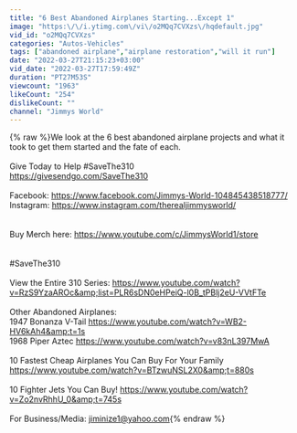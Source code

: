 ```yaml
---
title: "6 Best Abandoned Airplanes Starting...Except 1"
image: "https:\/\/i.ytimg.com\/vi\/o2MQq7CVXzs\/hqdefault.jpg"
vid_id: "o2MQq7CVXzs"
categories: "Autos-Vehicles"
tags: ["abandoned airplane","airplane restoration","will it run"]
date: "2022-03-27T21:15:23+03:00"
vid_date: "2022-03-27T17:59:49Z"
duration: "PT27M53S"
viewcount: "1963"
likeCount: "254"
dislikeCount: ""
channel: "Jimmys World"
---
```

{% raw %}We look at the 6 best abandoned airplane projects and what it took to get them started and the fate of each.<br /><br />Give Today to Help #SaveThe310<br /><a rel="nofollow" target="blank" href="https://givesendgo.com/SaveThe310">https://givesendgo.com/SaveThe310</a><br /><br />Facebook: <a rel="nofollow" target="blank" href="https://www.facebook.com/Jimmys-World-104845438518777/">https://www.facebook.com/Jimmys-World-104845438518777/</a><br />Instagram: <a rel="nofollow" target="blank" href="https://www.instagram.com/therealjimmysworld/">https://www.instagram.com/therealjimmysworld/</a> <br /><br /><br />Buy Merch here: <a rel="nofollow" target="blank" href="https://www.youtube.com/c/JimmysWorld1/store">https://www.youtube.com/c/JimmysWorld1/store</a><br /><br /><br />#SaveThe310<br /><br />View the Entire 310 Series: <a rel="nofollow" target="blank" href="https://www.youtube.com/watch?v=RzS9YzaAROc&amp;list=PLR6sDN0eHPeiQ-l0B_tPBlj2eU-VVtFTe">https://www.youtube.com/watch?v=RzS9YzaAROc&amp;list=PLR6sDN0eHPeiQ-l0B_tPBlj2eU-VVtFTe</a><br /><br />Other Abandoned Airplanes: <br />1947 Bonanza V-Tail <a rel="nofollow" target="blank" href="https://www.youtube.com/watch?v=WB2-HV6kAh4&amp;t=1s">https://www.youtube.com/watch?v=WB2-HV6kAh4&amp;t=1s</a><br />1968 Piper Aztec <a rel="nofollow" target="blank" href="https://www.youtube.com/watch?v=v83nL397MwA">https://www.youtube.com/watch?v=v83nL397MwA</a> <br /><br />10 Fastest Cheap Airplanes You Can Buy For Your Family  <a rel="nofollow" target="blank" href="https://www.youtube.com/watch?v=BTzwuNSL2X0&amp;t=880s">https://www.youtube.com/watch?v=BTzwuNSL2X0&amp;t=880s</a><br /><br />10 Fighter Jets You Can Buy!  <a rel="nofollow" target="blank" href="https://www.youtube.com/watch?v=Zo2nvRhhU_0&amp;t=745s">https://www.youtube.com/watch?v=Zo2nvRhhU_0&amp;t=745s</a> <br /><br />For Business/Media: jiminize1@yahoo.com{% endraw %}
